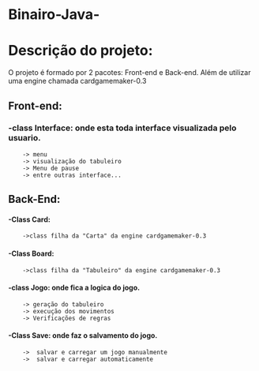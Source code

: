 # Binairo-Java-


# Descrição do projeto: 

O projeto é formado por 2 pacotes: Front-end e Back-end. Além de utilizar uma engine chamada cardgamemaker-0.3 

## Front-end:

  ### -class Interface: onde esta toda interface visualizada pelo usuario.
        -> menu 
        -> visualização do tabuleiro
        -> Menu de pause
        -> entre outras interface...


## Back-End:

  #### -Class Card:
        ->class filha da "Carta" da engine cardgamemaker-0.3 
        
  #### -Class Board:
        ->class filha da "Tabuleiro" da engine cardgamemaker-0.3 

  #### -class Jogo: onde fica a logica do jogo.
        -> geração do tabuleiro
        -> execução dos movimentos
        -> Verificações de regras

  #### -Class Save: onde faz o salvamento do jogo.
        ->  salvar e carregar um jogo manualmente
        ->  salvar e carregar automaticamente 
      
  
